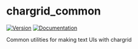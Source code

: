 # chargrid\_common

[![Version](https://img.shields.io/crates/v/chargrid_common.svg)](https://crates.io/crates/chargrid_common)
[![Documentation](https://docs.rs/chargrid_common/badge.svg)](https://docs.rs/chargrid_common)

Common utilities for making text UIs with chargrid
